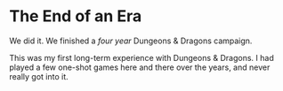 # The End of an Era

We did it. We finished a _four year_ Dungeons & Dragons campaign. 

This was my first long-term experience with Dungeons & Dragons. I had played a few one-shot games here and there over the years, and never really got into it. 
